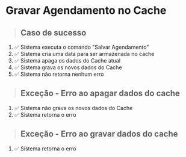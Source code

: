 # Gravar Agendamento no Cache

> ## Caso de sucesso
1. ✅ Sistema executa o comando "Salvar Agendamento"
2. ✅ Sistema cria uma data para ser armazenada no cache
3. ✅ Sistema apaga os dados do Cache atual
4. ✅ Sistema grava os novos dados do Cache
5. ✅ Sistema não retorna nenhum erro

> ## Exceção - Erro ao apagar dados do cache
1. ✅ Sistema não grava os novos dados do Cache
2. ✅ Sistema retorna o erro

> ## Exceção - Erro ao gravar dados do cache
1. ✅ Sistema retorna o erro